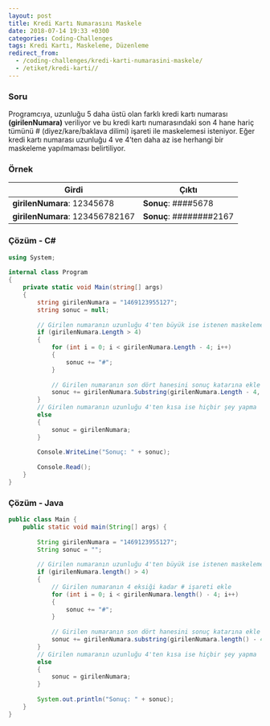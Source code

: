 ```yaml
---
layout: post
title: Kredi Kartı Numarasını Maskele
date: 2018-07-14 19:33 +0300
categories: Coding-Challenges
tags: Kredi Kartı, Maskeleme, Düzenleme
redirect_from:
  - /coding-challenges/kredi-karti-numarasini-maskele/
  - /etiket/kredi-karti//
---
```

### Soru
Programcıya, uzunluğu 5 daha üstü olan farklı kredi kartı numarası **(girilenNumara)** veriliyor ve bu kredi kartı numarasındaki son 4 hane hariç tümünü # (diyez/kare/baklava dilimi) işareti ile maskelemesi isteniyor. Eğer kredi kartı numarası uzunluğu 4 ve 4’ten daha az ise herhangi bir maskeleme yapılmaması belirtiliyor.

### Örnek

| Girdi                           | Çıktı                   |
|---------------------------------|-------------------------|
| **girilenNumara**: 12345678     | **Sonuç**: ####5678     |
| **girilenNumara**: 123456782167 | **Sonuç**: ########2167 |

### Çözüm - C#
```csharp
using System;
 
internal class Program
{
    private static void Main(string[] args)
    {
        string girilenNumara = "1469123955127";
        string sonuc = null;
 
        // Girilen numaranın uzunluğu 4'ten büyük ise istenen maskelemeyi yap    
        if (girilenNumara.Length > 4)
        {
            for (int i = 0; i < girilenNumara.Length - 4; i++)
            {
                sonuc += "#";
            }
 
            // Girilen numaranın son dört hanesini sonuç katarına ekle
            sonuc += girilenNumara.Substring(girilenNumara.Length - 4, 4);
        }
        // Girilen numaranın uzunluğu 4'ten kısa ise hiçbir şey yapma
        else
        {
            sonuc = girilenNumara;
        }
 
        Console.WriteLine("Sonuç: " + sonuc);
 
        Console.Read();
    }
}
```

### Çözüm - Java
```java
public class Main {
    public static void main(String[] args) {
 
        String girilenNumara = "1469123955127";
        String sonuc = "";
 
        // Girilen numaranın uzunluğu 4'ten büyük ise istenen maskelemeyi yap
        if (girilenNumara.length() > 4)
        {
            // Girilen numaranın 4 eksiği kadar # işareti ekle
            for (int i = 0; i < girilenNumara.length() - 4; i++)
            {
                sonuc += "#";
            }
 
            // Girilen numaranın son dört hanesini sonuç katarına ekle
            sonuc += girilenNumara.substring(girilenNumara.length() - 4);
        }
        // Girilen numaranın uzunluğu 4'ten kısa ise hiçbir şey yapma
        else
        {
            sonuc = girilenNumara;
        }
 
        System.out.println("Sonuç: " + sonuc);
    }
}
```